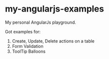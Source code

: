 my-angularjs-examples
=====================

My personal AngularJs playground.

Got examples for:
1. Create, Update, Delete actions on a table
2. Form Validation
3. ToolTip Balloons

